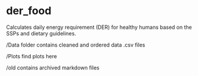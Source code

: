 # der_food
Calculates daily energy requirement (DER) for healthy humans based on the SSPs and dietary guidelines.

/Data folder contains cleaned and ordered data .csv files

/Plots find plots here

/old contains archived markdown files
